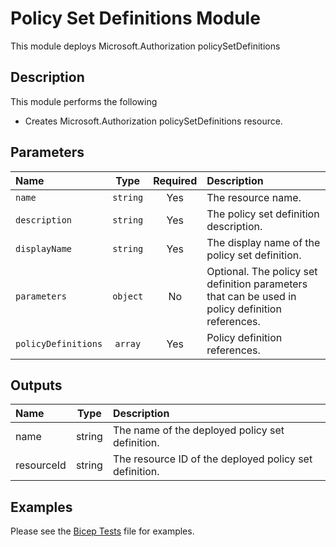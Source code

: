 # Policy Set Definitions Module

This module deploys Microsoft.Authorization policySetDefinitions

## Description

This module performs the following

- Creates Microsoft.Authorization policySetDefinitions resource.

## Parameters

| Name                | Type     | Required | Description                                                                                      |
| :------------------ | :------: | :------: | :----------------------------------------------------------------------------------------------- |
| `name`              | `string` | Yes      | The resource name.                                                                               |
| `description`       | `string` | Yes      | The policy set definition description.                                                           |
| `displayName`       | `string` | Yes      | The display name of the policy set definition.                                                   |
| `parameters`        | `object` | No       | Optional. The policy set definition parameters that can be used in policy definition references. |
| `policyDefinitions` | `array`  | Yes      | Policy definition references.                                                                    |

## Outputs

| Name       | Type   | Description                                            |
| :--------- | :----: | :----------------------------------------------------- |
| name       | string | The name of the deployed policy set definition.        |
| resourceId | string | The resource ID of the deployed policy set definition. |

## Examples

Please see the [Bicep Tests](test/main.test.bicep) file for examples.